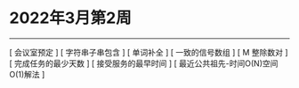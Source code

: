 # 2022年3月第2周

---

[ 会议室预定 ]
[ 字符串子串包含 ]
[ 单词补全 ]
[ 一致的信号数组 ]
[ M 整除数对 ]
[ 完成任务的最少天数 ]
[ 接受服务的最早时间 ]
[ 最近公共祖先-时间O(N)空间O(1)解法 ]